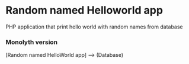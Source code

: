 # Random named Helloworld app

PHP application that print hello world with random names from database

### Monolyth version

[Random named HelloWorld app] --> (Database)
